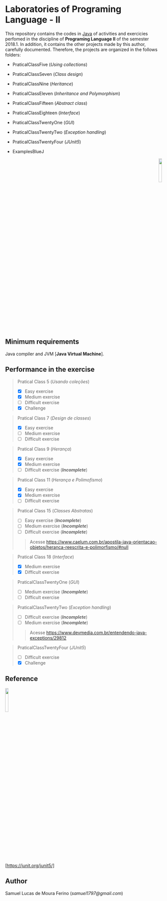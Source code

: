 # Laboratories of Programing Language - II

This repository contains the codes in [Java] of activities and exercicies perfomed in the discipline of **Programing Language II** 
of the semester 2018.1. In addition, it contains the other projects made by this author,
carefully documented. Therefore, the projects are organized in the follows folders:

- PraticalClassFive		(_Using collections_)
- PraticalClassSeven	(_Class design_)
- PraticalClassNine		(_Heritance_)
- PraticalClassEleven	(_Inheritance and Polymorphism_)
- PraticalClassFifteen  (_Abstract class_)
- PraticalClassEighteen (_Interface_)
- PraticalClassTwentyOne (_GUI_)
- PraticalClassTwentyTwo (_Exception handling_)
- PraticalClassTwentyFour (_JUnit5_)

- ExamplesBlueJ

<p align="right">
<img src="http://www.lostdesign.net/glossario/java.jpg" width="14%"  />
</p>

[Java]:https://en.wikipedia.org/wiki/Java_(programming_language)

## Minimum requirements

Java compiler and JVM [**Java Virtual Machine**].

## Performance in the exercise


> Pratical Class 5		(_Usando coleções_)
>
> - [X] Easy exercise
> - [X] Medium exercise
> - [ ] Difficult exercise
> - [X] Challenge

> Pratical Class 7	(_Design de classes_)
>
> - [X] Easy exercise
> - [ ] Medium exercise
> - [ ] Difficult exercise

> Pratical Class 9		(_Herança_)
>
> - [X] Easy exercise
> - [X] Medium exercise
> - [ ] Difficult exercise (***Incomplete***)

> Pratical Class 11	(_Herança e Polimofismo_)
>
> - [X] Easy exercise
> - [X] Medium exercise
> - [ ] Difficult exercise

> Pratical Class 15  (_Classes Abstratas_)
>
> - [ ] Easy exercise (***Incomplete***)
> - [ ] Medium exercise (***Incomplete***)
> - [ ] Difficult exercise (***Incomplete***) 
>> Acesse <https://www.caelum.com.br/apostila-java-orientacao-objetos/heranca-reescrita-e-polimorfismo/#null>

> Pratical Class 18 (_Interface_)
>
> - [X] Medium exercise
> - [X] Difficult exercise

> PraticalClassTwentyOne (_GUI_)
>
> - [ ] Medium exercise (***Incomplete***)
> - [ ] Difficult exercise

> PraticalClassTwentyTwo (_Exception handling_)
>
> - [ ] Difficult exercise (***Incomplete***)
> - [ ] Medium exercise (***Incomplete***)
>> Acesse <https://www.devmedia.com.br/entendendo-java-exceptions/29812>

> PraticalClassTwentyFour (_JUnit5_)
>
> - [ ] Difficult exercise
> - [X] Challenge 
## Reference 


<p align="left">
<img src="https://cdn-images-1.medium.com/max/982/1*AiTBjfsoj3emarTpaeNgKQ.png" width="14%"  />
</p>

[https://junit.org/junit5/]

[https://junit.org/junit5/]: https://junit.org/junit5/


## Author

Samuel Lucas de Moura Ferino (_samuel1797@gmail.com_)    
